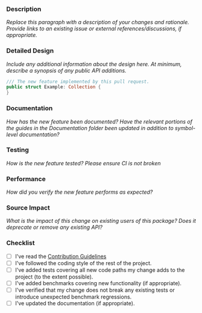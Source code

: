 <!--
    Thanks for contributing to this project!

    Before you submit your request, please replace each paragraph
    below with the relevant details, and complete the steps in the
    checklist by placing an 'x' in each box:
    
    - [x] I've completed this task
    - [ ] This task isn't completed
-->

### Description

*Replace this paragraph with a description of your changes and rationale. 
Provide links to an existing issue or external references/discussions, if appropriate.*

### Detailed Design

*Include any additional information about the design here. At minimum, describe a synopsis of any public API additions.*

```swift
/// The new feature implemented by this pull request.
public struct Example: Collection {
}
```

### Documentation

*How has the new feature been documented? 
Have the relevant portions of the guides in the Documentation folder been updated in addition to symbol-level documentation?*

### Testing

*How is the new feature tested?
Please ensure CI is not broken* 

### Performance

*How did you verify the new feature performs as expected?*

### Source Impact

*What is the impact of this change on existing users of this package? Does it deprecate or remove any existing API?*

### Checklist

- [ ] I've read the [Contribution Guidelines](https://github.com/fireblade-engine/Calculator/blob/master/CONTRIBUTING.md)
- [ ] I've followed the coding style of the rest of the project.
- [ ] I've added tests covering all new code paths my change adds to the project (to the extent possible).
- [ ] I've added benchmarks covering new functionality (if appropriate).
- [ ] I've verified that my change does not break any existing tests or introduce unexpected benchmark regressions.
- [ ] I've updated the documentation (if appropriate).

